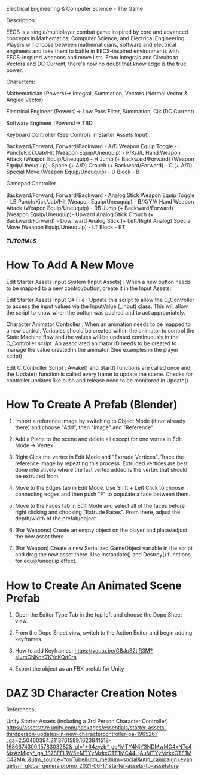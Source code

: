 Electrical Engineering & Computer Science - The Game

Description:

EECS is a single/multiplayer combat game inspired by core and advanced concepts in Mathematics, Computer Science, and Electrical Engineering.
Players will choose between mathematicians, software and electrical engineers and take them to battle in EECS-inspired environments with EECS-inspired weapons and move lists.
From Integrals and Circuits to Vectors and DC Current, there's now no doubt that knowledge is the true power.


Characters:

Mathematician 
(Powers)-> Integral, Summation, Vectors (Normal Vector & Angled Vector)

Electrical Engineer 
(Powers)-> Low Pass Filter, Summation, Clk (DC Current)

Software Engineer
(Powers)-> TBD


Keyboard Controller (See Controls in Starter Assets Input):

Backward/Forward, Forward/Backward 		- A/D
Weapon Equip Toggle				- I
Punch/Kick/Jab/Hit (Weapon Equip/Uneuquip)	- P/K/J/L
Hand Weapon Attack (Weapon Equip/Uneuquip)	- H
Jump (+ Backward/Forward) (Weapon Equip/Uneuquip)- Space (+ A/D)
Crouch	(+ Backward/Forward)			- C (+ A/D)
Special Move (Weapon Equip/Uneuquip)		- U
Block						- B

Gamepad Controller

Backward/Forward, Forward/Backward 		- Analog Stick
Weapon Equip Toggle				- LB
Punch/Kick/Jab/Hit (Weapon Equip/Uneuquip)	- B/X/Y/A
Hand Weapon Attack (Weapon Equip/Uneuquip)	- RB
Jump (+ Backward/Forward) (Weapon Equip/Uneuquip)- Upward Analog Stick
Crouch	(+ Backward/Forward)			- Downward Analog Stick (+ Left/Right Analog)
Special Move (Weapon Equip/Uneuquip)		- LT
Block						- RT



##### TUTORIALS #####

# How To Add A New Move


Edit Starter Assets Input System (Input Assets) : When a new button needs to be mapped to a new control/button, create it in the Input Assets.

Edit Starter Assets Input C# File : Update this script to allow the C_Controller to access the input values via the InputValue (_input) class. This will allow the script to know when the button was pushed and to act appropriately.

Character Animator Controller : When an animation needs to be mapped to a new control. Variables should be created within the animator to control the State Machine flow and the values will be updated continuously in the C_Controller script. An associated animator ID needs to be created to manage the value created in the animator (See examples in the player script)

Edit C_Controller Script : Awake() and Start() functions are called once and the Update() function is called every frame to update the scene. Checks for controller updates like push and release need to be monitored in Update().


# How To Create A Prefab (Blender)

1. Import a reference image by switching to Object Mode (if not already there) and choose "Add", then "Image" and "Reference"

2. Add a Plane to the scene and delete all except for one vertex in Edit Mode -> Vertex

3. Right Click the vertex in Edit Mode and "Extrude Vertices". Trace the reference image by repeating this process. Extruded vertices are best done interatively where the last vertex added is the vertex that should be extruded from.

4. Move to the Edges tab in Edit Mode. Use Shift + Left Click to choose connecting edges and then push "F" to populate a face between them.

5. Move to the Faces tab in Edit Mode and select all of the faces before right clicking and choosing "Extrude Faces". From there, adjust the depth/width of the prefab/object.

6. (For Weapons) Create an empty object on the player and place/adjust the new asset there.

7. (For Weapon) Create a new Serialized GameObject variable in the script and drag the new asset there. Use Instantiate() and Destroy() functions for equip/unequip effect.



# How to Create An Animated Scene Prefab

1. Open the Editor Type Tab in the top left and choose the Dope Sheet view.

2. From the Dope Sheet view, switch to the Action Editor and begin adding keyframes.

3. How to add Keyframes: https://youtu.be/CBJp82tlR3M?si=mCNKoK7KYcKQd0ra

4. Export the object as an FBX prefab for Unity


# DAZ 3D Character Creation Notes





References:

Unity Starter Assets (including a 3rd Person Character Controller)
https://assetstore.unity.com/packages/essentials/starter-assets-thirdperson-updates-in-new-charactercontroller-pa-196526?_ga=2.50460394.2113761589.1623841518-1686674300.1578303282&_gl=1*64zyzb*_ga*MTY4NjY3NDMwMC4xNTc4MzAzMjgy*_ga_1S78EFL1W5*MTYyMzkxOTE1MC44LjAuMTYyMzkxOTE1MC42MA..&utm_source=YouTube&utm_medium=social&utm_campaign=evangelism_global_generalpromo_2021-06-17_starter-assets-tp-assetstore
